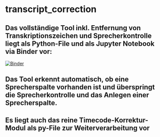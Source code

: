 # transcript_correction

## Das vollständige Tool inkl. Entfernung von Transkriptionszeichen und Sprecherkontrolle liegt als Python-File und als Jupyter Notebook via Binder vor:

[![Binder](https://mybinder.org/badge_logo.svg)](https://mybinder.org/v2/gh/moebusd/transcript_correction/main?labpath=LUSIR_Transcript_Correction_4.ipynb)

## Das Tool erkennt automatisch, ob eine Sprecherspalte vorhanden ist und überspringt die Sprecherkontrolle und das Anlegen einer Sprecherspalte.

## Es liegt auch das reine Timecode-Korrektur-Modul als py-File zur Weiterverarbeitung vor
